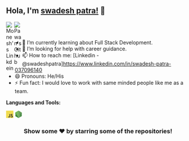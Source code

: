 ## Hola, I'm [swadesh patra!](https://swadesh.patra961@gmail.com/) 👋
<a href="https://www.linkedin.com/in/https://www.linkedin.com/in/swadesh-patra-037096140?lipi=urn%3Ali%3Apage%3Ad_flagship3_profile_view_base_contact_details%3BPyy7J7mhQPqc6XPJRhcy9Q%3D%3D/">
  <img align="left" alt="Monesh's Linkdein" width="22px" src="https://cdn.jsdelivr.net/npm/simple-icons@v3/icons/linkedin.svg" />
</a>
<a href="https://github.com/swadeshpatra">
  <img align="left" alt="Pawan's Github" width="22px" src="https://cdn.jsdelivr.net/npm/simple-icons@v3/icons/github.svg" />
</a>

<br/>
<br/>



- 🌱 I’m currently learning about Full Stack Development.
- 🤔 I’m looking for help with career guidance.
- 📫 How to reach me: [Linkedin - @swadeshpatra]https://www.linkedin.com/in/swadesh-patra-037096140
- 😄 Pronouns: He/His
- ⚡ Fun fact: I would love to work with same minded people like me as a team.





**Languages and Tools:**  

<code><img height="20" src="https://raw.githubusercontent.com/github/explore/80688e429a7d4ef2fca1e82350fe8e3517d3494d/topics/javascript/javascript.png"></code>
<code><img height="20" src="https://raw.githubusercontent.com/github/explore/80688e429a7d4ef2fca1e82350fe8e3517d3494d/topics/nodejs/nodejs.png"></code>    


<div align="center">

### Show some ❤️ by starring some of the repositories!

</div>
